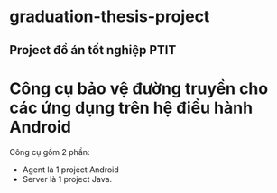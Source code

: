 # graduation-thesis-project

## Project đồ án tốt nghiệp PTIT 
# Công cụ bảo vệ đường truyền cho các ứng dụng trên hệ điều hành Android

Công cụ gồm 2 phần:
  * Agent là 1 project Android
  * Server là 1 project Java.
